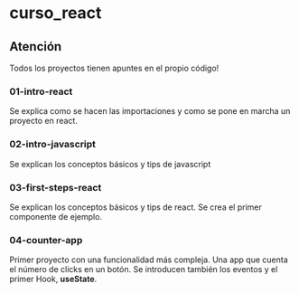 # curso_react

## Atención

Todos los proyectos tienen apuntes en el propio código!

### 01-intro-react

Se explica como se hacen las importaciones y como se pone en marcha un proyecto en react.

### 02-intro-javascript

Se explican los conceptos básicos y tips de javascript

### 03-first-steps-react

Se explican los conceptos básicos y tips de react. Se crea el primer componente de ejemplo.

### 04-counter-app

Primer proyecto con una funcionalidad más compleja. Una app que cuenta el número de clicks en un botón. Se introducen también los eventos y el primer Hook, __useState__.
